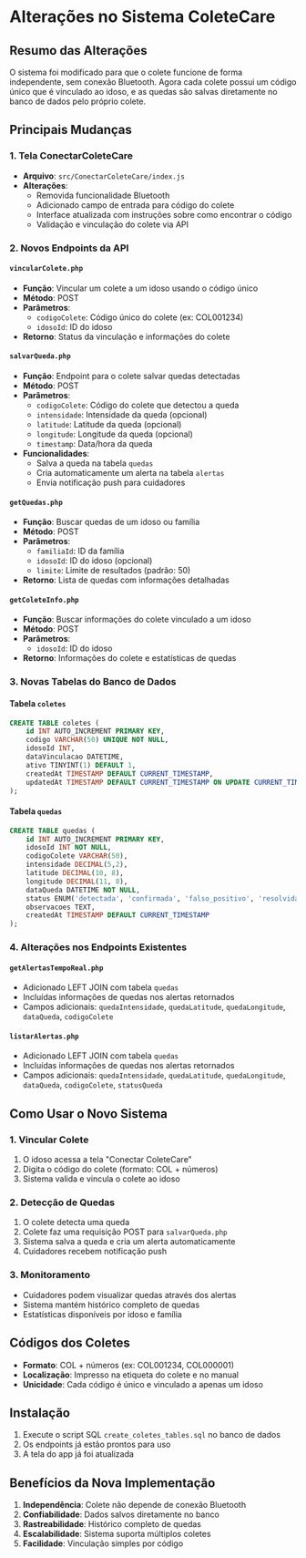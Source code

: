 # Alterações no Sistema ColeteCare

## Resumo das Alterações

O sistema foi modificado para que o colete funcione de forma independente, sem conexão Bluetooth. Agora cada colete possui um código único que é vinculado ao idoso, e as quedas são salvas diretamente no banco de dados pelo próprio colete.

## Principais Mudanças

### 1. Tela ConectarColeteCare
- **Arquivo**: `src/ConectarColeteCare/index.js`
- **Alterações**:
  - Removida funcionalidade Bluetooth
  - Adicionado campo de entrada para código do colete
  - Interface atualizada com instruções sobre como encontrar o código
  - Validação e vinculação do colete via API

### 2. Novos Endpoints da API

#### `vincularColete.php`
- **Função**: Vincular um colete a um idoso usando o código único
- **Método**: POST
- **Parâmetros**:
  - `codigoColete`: Código único do colete (ex: COL001234)
  - `idosoId`: ID do idoso
- **Retorno**: Status da vinculação e informações do colete

#### `salvarQueda.php`
- **Função**: Endpoint para o colete salvar quedas detectadas
- **Método**: POST
- **Parâmetros**:
  - `codigoColete`: Código do colete que detectou a queda
  - `intensidade`: Intensidade da queda (opcional)
  - `latitude`: Latitude da queda (opcional)
  - `longitude`: Longitude da queda (opcional)
  - `timestamp`: Data/hora da queda
- **Funcionalidades**:
  - Salva a queda na tabela `quedas`
  - Cria automaticamente um alerta na tabela `alertas`
  - Envia notificação push para cuidadores

#### `getQuedas.php`
- **Função**: Buscar quedas de um idoso ou família
- **Método**: POST
- **Parâmetros**:
  - `familiaId`: ID da família
  - `idosoId`: ID do idoso (opcional)
  - `limite`: Limite de resultados (padrão: 50)
- **Retorno**: Lista de quedas com informações detalhadas

#### `getColeteInfo.php`
- **Função**: Buscar informações do colete vinculado a um idoso
- **Método**: POST
- **Parâmetros**:
  - `idosoId`: ID do idoso
- **Retorno**: Informações do colete e estatísticas de quedas

### 3. Novas Tabelas do Banco de Dados

#### Tabela `coletes`
```sql
CREATE TABLE coletes (
    id INT AUTO_INCREMENT PRIMARY KEY,
    codigo VARCHAR(50) UNIQUE NOT NULL,
    idosoId INT,
    dataVinculacao DATETIME,
    ativo TINYINT(1) DEFAULT 1,
    createdAt TIMESTAMP DEFAULT CURRENT_TIMESTAMP,
    updatedAt TIMESTAMP DEFAULT CURRENT_TIMESTAMP ON UPDATE CURRENT_TIMESTAMP
);
```

#### Tabela `quedas`
```sql
CREATE TABLE quedas (
    id INT AUTO_INCREMENT PRIMARY KEY,
    idosoId INT NOT NULL,
    codigoColete VARCHAR(50),
    intensidade DECIMAL(5,2),
    latitude DECIMAL(10, 8),
    longitude DECIMAL(11, 8),
    dataQueda DATETIME NOT NULL,
    status ENUM('detectada', 'confirmada', 'falso_positivo', 'resolvida') DEFAULT 'detectada',
    observacoes TEXT,
    createdAt TIMESTAMP DEFAULT CURRENT_TIMESTAMP
);
```

### 4. Alterações nos Endpoints Existentes

#### `getAlertasTempoReal.php`
- Adicionado LEFT JOIN com tabela `quedas`
- Incluídas informações de quedas nos alertas retornados
- Campos adicionais: `quedaIntensidade`, `quedaLatitude`, `quedaLongitude`, `dataQueda`, `codigoColete`

#### `listarAlertas.php`
- Adicionado LEFT JOIN com tabela `quedas`
- Incluídas informações de quedas nos alertas retornados
- Campos adicionais: `quedaIntensidade`, `quedaLatitude`, `quedaLongitude`, `dataQueda`, `codigoColete`, `statusQueda`

## Como Usar o Novo Sistema

### 1. Vincular Colete
1. O idoso acessa a tela "Conectar ColeteCare"
2. Digita o código do colete (formato: COL + números)
3. Sistema valida e vincula o colete ao idoso

### 2. Detecção de Quedas
1. O colete detecta uma queda
2. Colete faz uma requisição POST para `salvarQueda.php`
3. Sistema salva a queda e cria um alerta automaticamente
4. Cuidadores recebem notificação push

### 3. Monitoramento
- Cuidadores podem visualizar quedas através dos alertas
- Sistema mantém histórico completo de quedas
- Estatísticas disponíveis por idoso e família

## Códigos dos Coletes

- **Formato**: COL + números (ex: COL001234, COL000001)
- **Localização**: Impresso na etiqueta do colete e no manual
- **Unicidade**: Cada código é único e vinculado a apenas um idoso

## Instalação

1. Execute o script SQL `create_coletes_tables.sql` no banco de dados
2. Os endpoints já estão prontos para uso
3. A tela do app já foi atualizada

## Benefícios da Nova Implementação

1. **Independência**: Colete não depende de conexão Bluetooth
2. **Confiabilidade**: Dados salvos diretamente no banco
3. **Rastreabilidade**: Histórico completo de quedas
4. **Escalabilidade**: Sistema suporta múltiplos coletes
5. **Facilidade**: Vinculação simples por código
